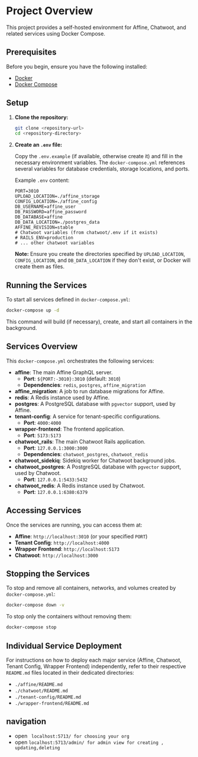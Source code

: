 # Project Overview

This project provides a self-hosted environment for Affine, Chatwoot, and related services using Docker Compose.

## Prerequisites

Before you begin, ensure you have the following installed:

-   [Docker](https://docs.docker.com/get-docker/)
-   [Docker Compose](https://docs.docker.com/compose/install/)

## Setup

1.  **Clone the repository:**

    ```bash
    git clone <repository-url>
    cd <repository-directory>
    ```

2.  **Create an `.env` file:**

    Copy the `.env.example` (if available, otherwise create it) and fill in the necessary environment variables. The `docker-compose.yml` references several variables for database credentials, storage locations, and ports. 

    Example `.env` content:
    ```env
    PORT=3010
    UPLOAD_LOCATION=./affine_storage
    CONFIG_LOCATION=./affine_config
    DB_USERNAME=affine_user
    DB_PASSWORD=affine_password
    DB_DATABASE=affine
    DB_DATA_LOCATION=./postgres_data
    AFFINE_REVISION=stable
    # Chatwoot variables (from chatwoot/.env if it exists)
    # RAILS_ENV=production
    # ... other chatwoot variables
    ```

    **Note:** Ensure you create the directories specified by `UPLOAD_LOCATION`, `CONFIG_LOCATION`, and `DB_DATA_LOCATION` if they don't exist, or Docker will create them as files.

## Running the Services

To start all services defined in `docker-compose.yml`:

```bash
docker-compose up -d
```

This command will build (if necessary), create, and start all containers in the background.

## Services Overview

This `docker-compose.yml` orchestrates the following services:

-   **affine**: The main Affine GraphQL server.
    -   **Port**: `${PORT:-3010}:3010` (default: `3010`)
    -   **Dependencies**: `redis`, `postgres`, `affine_migration`
-   **affine_migration**: A job to run database migrations for Affine.
-   **redis**: A Redis instance used by Affine.
-   **postgres**: A PostgreSQL database with `pgvector` support, used by Affine.
-   **tenant-config**: A service for tenant-specific configurations.
    -   **Port**: `4000:4000`
-   **wrapper-frontend**: The frontend application.
    -   **Port**: `5173:5173`
-   **chatwoot_rails**: The main Chatwoot Rails application.
    -   **Port**: `127.0.0.1:3000:3000`
    -   **Dependencies**: `chatwoot_postgres`, `chatwoot_redis`
-   **chatwoot_sidekiq**: Sidekiq worker for Chatwoot background jobs.
-   **chatwoot_postgres**: A PostgreSQL database with `pgvector` support, used by Chatwoot.
    -   **Port**: `127.0.0.1:5433:5432`
-   **chatwoot_redis**: A Redis instance used by Chatwoot.
    -   **Port**: `127.0.0.1:6380:6379`

## Accessing Services

Once the services are running, you can access them at:

-   **Affine**: `http://localhost:3010` (or your specified `PORT`)
-   **Tenant Config**: `http://localhost:4000`
-   **Wrapper Frontend**: `http://localhost:5173`
-   **Chatwoot**: `http://localhost:3000`

## Stopping the Services

To stop and remove all containers, networks, and volumes created by `docker-compose.yml`:

```bash
docker-compose down -v
```

To stop only the containers without removing them:

```bash
docker-compose stop
```

## Individual Service Deployment

For instructions on how to deploy each major service (Affine, Chatwoot, Tenant Config, Wrapper Frontend) independently, refer to their respective `README.md` files located in their dedicated directories:

-   `./affine/README.md`
-   `./chatwoot/README.md`
-   `./tenant-config/README.md`
-   `./wrapper-frontend/README.md`

## navigation 
- open ``` localhost:5713/ for choosing your org```
- open ``` localhost:5713/admin/ for admin view for creating , updating,deleting ```
